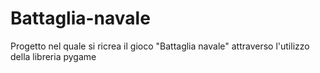 # Battaglia-navale
Progetto nel quale si ricrea il gioco "Battaglia navale" attraverso l'utilizzo della libreria pygame
